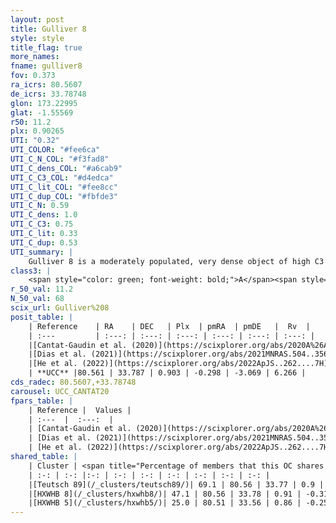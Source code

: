 ```yaml
---
layout: post
title: Gulliver 8
style: style
title_flag: true
more_names: 
fname: gulliver8
fov: 0.373
ra_icrs: 80.5607
de_icrs: 33.78748
glon: 173.22995
glat: -1.55569
r50: 11.2
plx: 0.90265
UTI: "0.32"
UTI_COLOR: "#fee6ca"
UTI_C_N_COL: "#f3fad8"
UTI_C_dens_COL: "#a6cab9"
UTI_C_C3_COL: "#d4edca"
UTI_C_lit_COL: "#fee8cc"
UTI_C_dup_COL: "#fbfde3"
UTI_C_N: 0.59
UTI_C_dens: 1.0
UTI_C_C3: 0.75
UTI_C_lit: 0.33
UTI_C_dup: 0.53
UTI_summary: |
    Gulliver 8 is a moderately populated, very dense object of high C3 quality. It is poorly studied in the literature.<br><br>This is likely a unique object, which shares a moderate percentage of members with at least one previously reported entry.
class3: |
    <span style="color: green; font-weight: bold;">A</span><span style="color: #FFC300; font-weight: bold;">B</span>
r_50_val: 11.2
N_50_val: 68
scix_url: Gulliver%208
posit_table: |
    | Reference    | RA    | DEC   | Plx  | pmRA  | pmDE   |  Rv  |
    | :---         | :---: | :---: | :---: | :---: | :---: | :---: |
    |[Cantat-Gaudin et al. (2020)](https://scixplorer.org/abs/2020A%26A...640A...1C) | 80.56 | 33.792 | 0.872 | -0.156 | -2.982 | -- |
    |[Dias et al. (2021)](https://scixplorer.org/abs/2021MNRAS.504..356D) | 80.548 | 33.798 | 0.857 | -0.224 | -2.982 | -- |
    |[He et al. (2022)](https://scixplorer.org/abs/2022ApJS..262....7H) | 80.565 | 33.791 | 0.916 | -0.275 | -3.072 | -- |
    | **UCC** |80.561 | 33.787 | 0.903 | -0.298 | -3.069 | 6.266 | 
cds_radec: 80.5607,+33.78748
carousel: UCC_CANTAT20
fpars_table: |
    | Reference |  Values |
    | :---  |  :---:  |
    | [Cantat-Gaudin et al. (2020)](https://scixplorer.org/abs/2020A%26A...640A...1C) | `AVNN=0.52, DMNN=10.28, AgeNN=7.33` |
    | [Dias et al. (2021)](https://scixplorer.org/abs/2021MNRAS.504..356D) | `Av=0.987, Dist=1114, logage=7.468, [Fe/H]=0.071` |
    | [He et al. (2022)](https://scixplorer.org/abs/2022ApJS..262....7H) | `A0=1.0, logAge=7.25` |
shared_table: |
    | Cluster | <span title="Percentage of members that this OC shares with the ones listed">%</span>   | RA   | DEC   | Plx   | pmRA  | pmDE  | Rv | UTI |
    | :-: | :-: |:-: | :-: | :-: | :-: | :-: | :-: | :-: |
    |[Teutsch 89](/_clusters/teutsch89/)| 69.1 | 80.56 | 33.77 | 0.9 | -0.35 | -3.12 | -6.34 |0.14 |
    |[HXWHB 8](/_clusters/hxwhb8/)| 47.1 | 80.56 | 33.78 | 0.91 | -0.31 | -3.1 | -3.92 |0.5 |
    |[HXWHB 5](/_clusters/hxwhb5/)| 25.0 | 80.51 | 33.56 | 0.86 | -0.25 | -3.12 | 51.54 |0.16 |
---
```


